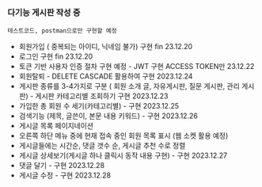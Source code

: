 ### 다기능 게시판 작성 중 
`` 테스트코드, postman으로만 구현할 예정 ``
- 회원가입 ( 중복되는 아이디, 닉네임 불가) 구현 fin 23.12.20
- 로그인 구현 fin 23.12.20
- 토큰 기반 사용자 인증 절차 구현 예정 - JWT 구현 ACCESS TOKEN만 23.12.22
- 회원탈퇴 - DELETE CASCADE 활용하여 구현  2023.12.24   
- 게시판 종류를 3-4가지로 구분 ( 회원 소개 글, 자유게시판, 질문 게시판, 관리 게시판) - 게시판 카테고리별 조회하기 구현 2023.12.23
- 가입한 총 회원 수 세기(카테고리별) - 구현 2023.12.25
- 검색기능 (제목, 글쓴이, 본문 내용 키워드) - 구현 2023.12.26
- 게시글 목록 페이지네이션 
- 오른쪽 하단 메뉴 중에 현재 접속 중인 회원 목록 표시 (웹 소켓 활용 예정)
- 게시글들에는 시간순, 댓글 갯수 순, 게시글 추천 수로 정렬
- 게시글 상세보기(게시글 하나 클릭시 동작 내용 구현) - 구현 2023.12.27
- 댓글 달기 - 구현 2023.12.28
- 게시글 수정 - 구현 2023.12.28



